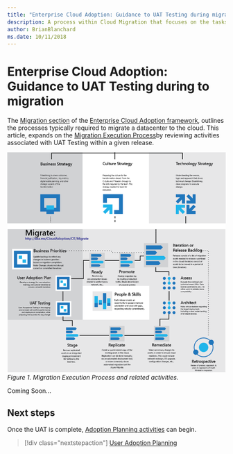 ```yaml
---
title: "Enterprise Cloud Adoption: Guidance to UAT Testing during migration"
description: A process within Cloud Migration that focuses on the tasks of migrating workloads to the cloud
author: BrianBlanchard
ms.date: 10/11/2018
---
```


# Enterprise Cloud Adoption: Guidance to UAT Testing during to migration

The [Migration section](../overview.md) of the [Enterprise Cloud Adoption framework](../../overview.md), outlines the processes typically required to migrate a datacenter to the cloud. This article, expands on the [Migration Execution Process](overview.md)by reviewing activities associated with UAT Testing within a given release.
  
![Migration Execution Process and related activities](../../_images/migration-execute.png)
*Figure 1. Migration Execution Process and related activities.*

Coming Soon...

## Next steps

Once the UAT is complete, [Adoption Planning activities](user-adoption-plan.md) can begin.

> [!div class="nextstepaction"]
> [User Adoption Planning](user-adoption-plan.md)